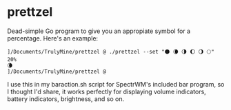 # prettzel
Dead-simple Go program to give you an appropiate symbol for a percentage.
Here's an example:
```
]/Documents/TrulyMine/prettzel @ ./prettzel --set "🌑 🌘 🌗 🌔 🌖 🌕" 20%
🌘
]/Documents/TrulyMine/prettzel @
```
I use this in my baraction.sh script for SpectrWM's included bar program, so I thought I'd share, it works perfectly for displaying volume indicators, battery indicators, brightness, and so on.
